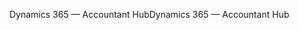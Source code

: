<span data-ttu-id="4394c-101">Dynamics 365 — Accountant Hub</span><span class="sxs-lookup"><span data-stu-id="4394c-101">Dynamics 365 — Accountant Hub</span></span>
